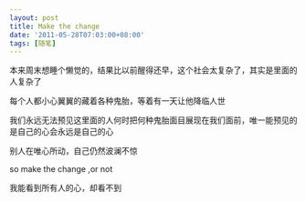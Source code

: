```yaml
---
layout: post
title: Make the change
date: '2011-05-28T07:03:00+08:00'
tags: [随笔]
---
```


本来周末想睡个懒觉的，结果比以前醒得还早，这个社会太复杂了，其实是里面的人复杂了

每个人都小心翼翼的藏着各种鬼胎，等着有一天让他降临人世

我们永远无法预见这里面的人何时把何种鬼胎面目展现在我们面前，唯一能预见的是自己的心会永远是自己的心

别人在唯心所动，自己仍然波澜不惊

so make the change ,or not

我能看到所有人的心，却看不到
